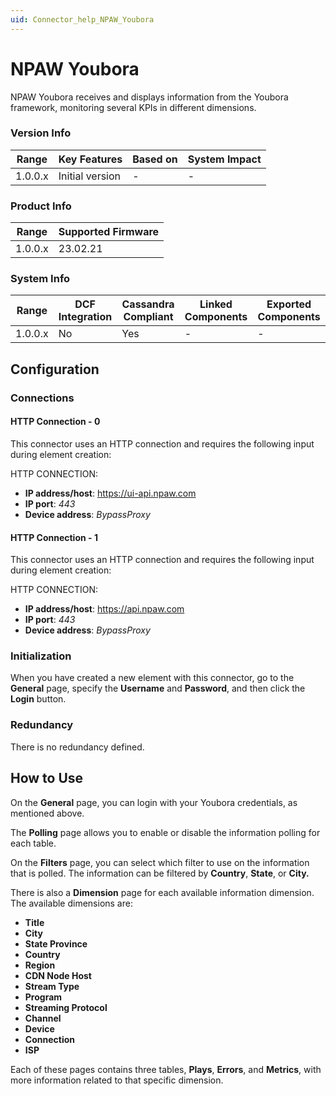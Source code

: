 ```yaml
---
uid: Connector_help_NPAW_Youbora
---
```


# NPAW Youbora

NPAW Youbora receives and displays information from the Youbora framework, monitoring several KPIs in different dimensions.

### Version Info

| Range     | Key Features     | Based on     | System Impact     |
|-----------|------------------|--------------|-------------------|
| 1.0.0.x   | Initial version  | -            | -                 |

### Product Info

| Range     | Supported Firmware     |
|-----------|------------------------|
| 1.0.0.x   | 23.02.21               |

### System Info

| Range     | DCF Integration     | Cassandra Compliant     | Linked Components     | Exported Components     |
|-----------|---------------------|-------------------------|-----------------------|-------------------------|
| 1.0.0.x   | No                  | Yes                     | -                     | -                       |

## Configuration

### Connections

#### HTTP Connection - 0

This connector uses an HTTP connection and requires the following input during element creation:

HTTP CONNECTION:

- **IP address/host**: https://ui-api.npaw.com
- **IP port**: *443*
- **Device address**: *BypassProxy*

#### HTTP Connection - 1

This connector uses an HTTP connection and requires the following input during element creation:

HTTP CONNECTION:

- **IP address/host**: https://api.npaw.com
- **IP port**: *443*
- **Device address**: *BypassProxy*

### Initialization

When you have created a new element with this connector, go to the **General** page, specify the **Username** and **Password**, and then click the **Login** button.

### Redundancy

There is no redundancy defined.

## How to Use

On the **General** page, you can login with your Youbora credentials, as mentioned above.

The **Polling** page allows you to enable or disable the information polling for each table.

On the **Filters** page, you can select which filter to use on the information that is polled. The information can be filtered by **Country**, **State**, or **City.**

There is also a **Dimension** page for each available information dimension. The available dimensions are:

- **Title**
- **City**
- **State Province**
- **Country**
- **Region**
- **CDN Node Host**
- **Stream Type**
- **Program**
- **Streaming Protocol**
- **Channel**
- **Device**
- **Connection**
- **ISP**

Each of these pages contains three tables, **Plays**, **Errors**, and **Metrics**, with more information related to that specific dimension.
